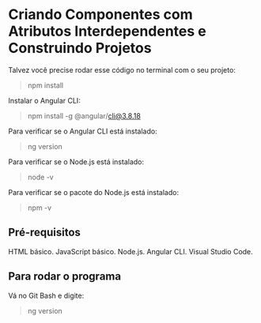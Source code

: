 # Criando Componentes com Atributos Interdependentes e Construindo Projetos
Talvez você precise rodar esse código no terminal com o seu projeto:
>npm install<br>

Instalar o Angular CLI:
>npm install -g @angular/cli@3.8.18

Para verificar se o Angular CLI está instalado:
>ng version

Para verificar se o Node.js está instalado:
>node -v 

Para verificar se o pacote do Node.js está instalado:
>npm -v

## Pré-requisitos
HTML básico.
JavaScript básico.
Node.js.
Angular CLI.
Visual Studio Code.

## Para rodar o programa
Vá no Git Bash e digite:
>ng version
